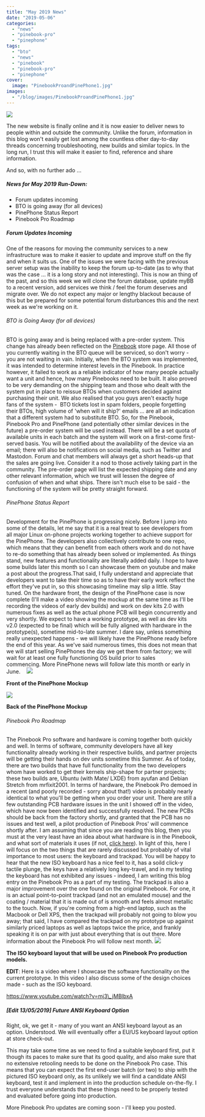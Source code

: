 ```yaml
---
title: "May 2019 News"
date: "2019-05-06"
categories: 
  - "news"
  - "pinebook-pro"
  - "pinephone"
tags: 
  - "bto"
  - "news"
  - "pinebook"
  - "pinebook-pro"
  - "pinephone"
cover: 
  image: "PinebookProandPinePhone1.jpg"
images:
  - "/blog/images/PinebookProandPinePhone1.jpg"
---
```


![](/blog/images/PinebookProandPinePhone1.jpg)

The new website is finally online and it is now easier to deliver news to people within and outside the community. Unlike the forum, information in this blog won't easily get lost among the countless other day-to-day threads concerning troubleshooting, new builds and similar topics. In the long run, I trust this will make it easier to find, reference and share information.

And so, with no further ado ...

##### News for May 2019 Run-Down:

- Forum updates incoming
- BTO is going away (for all devices)
- PinePhone Status Report 
- Pinebook Pro Roadmap

##### Forum Updates Incoming

One of the reasons for moving the community services to a new infrastructure was to make it easier to update and improve stuff on the fly and when it suits us. One of the issues we were facing with the previous server setup was the inability to keep the forum up-to-date (as to why that was the case ... it is a long story and not interesting). This is now an thing of the past, and so this week we will clone the forum database, update myBB to a recent version, add services we think / feel the forum deserves and migrate over. We do not expect any major or lengthy blackout because of this but be prepared for some potential forum disturbances this and the next week as we're working on it. 

###### BTO is Going Away (for all devices)

BTO is going away and is being replaced with a pre-order system. This change has already been reflected on the [Pinebook](https://www.pine64.org/pinebook/) store page. All those of you currently waiting in the BTO queue will be serviced, so don't worry - you are not waiting in vain. Initially, when the BTO system was implemented, it was intended to determine interest levels in the Pinebook. In practice however, it failed to work as a reliable indicator of how many people actually want a unit and hence, how many Pinebooks need to be built. It also proved to be very demanding on the shipping team and those who dealt with the system put in place to reissue BTOs when customers decided against purchasing their unit. We also realised that you guys aren't exactly huge fans of the system -  BTO tickets lost in spam folders, people forgetting their BTOs, high volume of 'when will it ship?' emails ... are all an indication that a different system had to substitute BTO. So, for the Pinebook, Pinebook Pro and PinePhone (and potentially other similar devices in the future) a pre-order system will be used instead. There will be a set quota of available units in each batch and the system will work on a first-come first-served basis. You will be notified about the availability of the device via an email; there will also be notifications on social media, such as Twitter and Mastodon. Forum and chat members will always get a short heads-up that the sales are going live. Consider it a nod to those actively taking part in the community. The pre-order page will list the expected shipping date and any other relevant information, which we trust will lessen the degree of confusion of when and what ships. There isn't much else to be said - the functioning of the system will be pretty straight forward. 

###### PinePhone Status Report

Development for the PinePhone is progressing nicely. Before I jump into some of the details, let me say that it is a real treat to see developers from all major Linux on-phone projects working together to achieve support for the PinePhone. The developers also collectively contribute to one repo, which means that they can benefit from each others work and do not have to re-do something that has already been solved or implemented. As things stand, new features and functionality are literally added daily. I hope to have some builds later this month so I can showcase them on youtube and make a post about the progress.That said, I fully understand and appreciate that developers want to take their time so as to have their early work reflect the effort they've put in, so this showcasing timeline may slip a little. Stay tuned. On the hardware front, the design of the PinePhone case is now complete (I'll make a video showing the mockup at the same time as I'll be recording the videos of early dev builds) and work on dev kits 2.0 with numerous fixes as well as the actual phone PCB will begin concurrently and very shortly. We expect to have a working prototype, as well as dev kits v2.0 (expected to be final) which will be fully aligned with hardware in the prototype(s), sometime mid-to-late summer. I dare say, unless something really unexpected happens - we will likely have the PinePhone ready before the end of this year. As we've said numerous times, this does not mean that we will start selling PinePhones the day we get them from factory; we will wait for at least one fully functioning OS build prior to sales commencing. More PinePhone news will follow late this month or early in June.    ![](/blog/images/PinePhoneFront1.jpg)

**Front of the PinePhone Mockup**

![](/blog/images/PinePhoneBack1.jpg)

**Back of the PinePhone Mockup**

###### Pinebook Pro Roadmap

The Pinebook Pro software and hardware is coming together both quickly and well. In terms of software, community developers have all key functionality already working in their respective builds, and partner projects will be getting their hands on dev units sometime this Summer. As of today, there are two builds that have full functionality from the two developers whom have worked to get their kernels ship-shape for partner projects; these two builds are, Ubuntu (with Mate/ LXDE) from ayufan and Debian Stretch from mrfixit2001. In terms of hardware, the Pinebook Pro demoed in a recent (and poorly recorded - sorry about that!) video is probably nearly identical to what you'll be getting when you order your unit. There are still a few outstanding PCB hardware issues in the unit I showed off in the video, which have now been identified and successfully resolved. The new PCBs should be back from the factory shortly, and granted that the PCB has no issues and test well, a pilot production of Pinebook Pros' will commence shortly after. I am assuming that since you are reading this blog, then you must at the very least have an idea about what hardware is in the Pinebook, and what sort of materials it uses (if not, [click here](https://www.pine64.org/pinebook-pro/)). In light of this, here I will focus on the two things that are rarely discussed but probably of vital importance to most users: the keyboard and trackpad. You will be happy to hear that the new ISO keyboard has a nice feel to it, has a soild click-y tactile plunge, the keys have a relatively long key-travel, and in my testing the keyboard has not exhibited any issues - indeed, I am writing this blog entry on the Pinebook Pro as a part of my testing. The trackpad is also a major improvement over the one found on the original Pinebook. For one, it is an actual point-to-point trackpad (and not an emulated mouse) and the coating / material that it is made out of is smooth and feels almost metallic to the touch. Now, if you're coming from a high-end laptop, such as the Macbook or Dell XPS, then the trackpad will probably not going to blow you away; that said, I have compared the trackpad on my prototype up against similarly priced laptops as well as laptops twice the price, and frankly speaking it is on par with just about everything that is out there. More information about the Pinebook Pro will follow next month. ![](/blog/images/pinebookkeyboard.jpg)

**The ISO keyboard layout that will be used on Pinebook Pro production models.**

**EDIT**: Here is a video where I showcase the software functionality on the current prototype. In this video I also discuss some of the design choices made - such as the ISO keyboard.

https://www.youtube.com/watch?v=mj3\_jMBlbxA

##### \[Edit 13/05/2019\] Future ANSI Keyboard Option

Right, ok, we get it - many of you want an ANSI keyboard layout as an option. Understood. We will eventually offer a EU/US keyboard layout option at store check-out.

This may take some time as we need to find a suitable keyboard first, put it though its paces to make sure that its good quality, and also make sure that no extensive retooling needs to be done on the Pinebook Pro case. This means that you can expect the first end-user batch (or two) to ship with the pictured ISO keyboard only, as its unlikely we will find a candidate ANSI keyboard, test it and implement in into the production schedule on-the-fly. I trust everyone understands that these things need to be properly tested and evaluated before going into production.

More Pinebook Pro updates are coming soon - I'll keep you posted.
